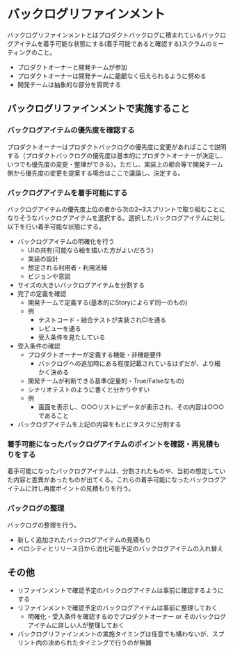 
# バックログリファインメント
バックログリファインメントとはプロダクトバックログに積まれているバックログアイテムを着手可能な状態にする(着手可能であると確認する)スクラムのミーティングのこと。

- プロダクトオーナーと開発チームが参加
- プロダクトオーナーは開発チームに齟齬なく伝えられるように努める
- 開発チームは抽象的な部分を質問する

## バックログリファインメントで実施すること
### バックログアイテムの優先度を確認する

プロダクトオーナーはプロダクトバックログの優先度に変更があればここで説明する（プロダクトバックログの優先度は基本的にプロダクトオーナーが決定し、いつでも優先度の変更・整理ができる）。ただし、実装上の都合等で開発チーム側から優先度の変更を提案する場合はここで議論し、決定する。


### バックログアイテムを着手可能にする

バックログアイテムの優先度上位の者から次の2~3スプリントで取り組むことになりそうなバックログアイテムを選択する。選択したバックログアイテムに対し以下を行い着手可能な状態にする。

- バックログアイテムの明確化を行う
  - UIの共有(可能なら絵を描いた方がよいだろう)
  - 実装の設計
  - 想定される利用者・利用法補
  - ビジョンや意図
- サイズの大きいバックログアイテムを分割する
- 完了の定義を確認
  - 開発チームで定義する(基本的にStoryによらず同一のもの)
  - 例
    - テストコード・結合テストが実装されCIを通る
    - レビューを通る
    - 受入条件を見たしている
- 受入条件の確認
  - プロダクトオーナーが定義する機能・非機能要件
      - バックログへの追加時にある程度記載されているはずだが、より細かく決める
  - 開発チームが判断できる基準(定量的・True/Falseなもの)
  - シナリオテストのように書くと分かりやすい
  - 例
    - 画面を表示し、○○○リストにデータが表示され、その内容は○○○であること
- バックログアイテムを上記の内容をもとにタスクに分割する


### 着手可能になったバックログアイテムのポイントを確認・再見積もりをする

着手可能になったバックログアイテムは、分割されたものや、当初の想定していた内容と差異があったものが出てくる。これらの着手可能になったバックログアイテムに対し再度ポイントの見積もりを行う。


### バックログの整理

バックログの整理を行う。

- 新しく追加されたバックログアイテムの見積もり
- ベロシティとリリース日から消化可能予定のバックログアイテムの入れ替え

## その他

- リファインメントで確認予定のバックログアイテムは事前に確認するようにする
- リファインメントで確認予定のバックログアイテムは事前に整理しておく
  - 明確化・受入条件を確認するのでプロダクトオーナー or そのバックログアイテムに詳しい人が整理しておく
- バックログリファインメントの実施タイミングは任意でも構わないが、スプリント内の決められたタイミングで行うのが無難





